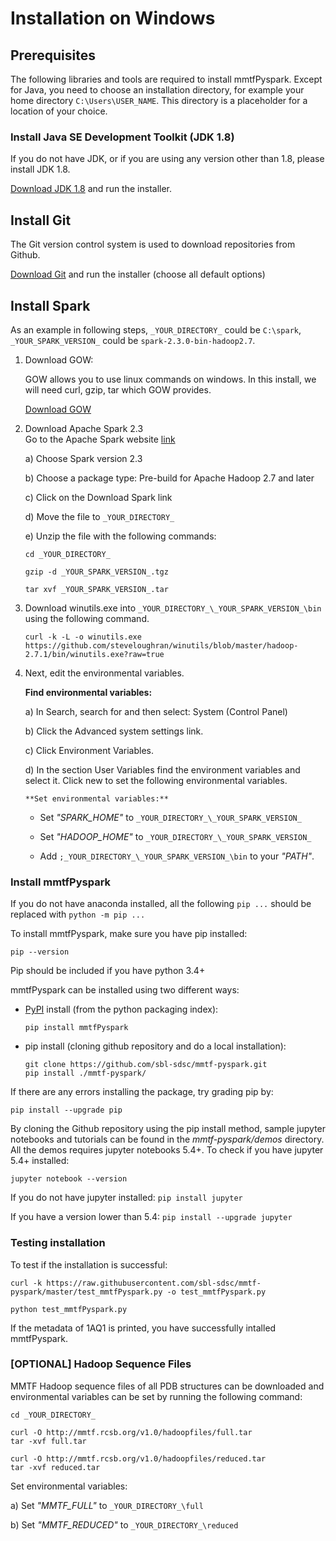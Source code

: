 # Installation on Windows

## Prerequisites
The following libraries and tools are required to install mmtfPyspark. Except for Java, you need to choose an installation directory, for example your home directory `C:\Users\USER_NAME`. This directory is a placeholder for a location of your choice.


### Install Java SE Development Toolkit (JDK 1.8)
If you do not have JDK, or if you are using any version other than 1.8, please install JDK 1.8.

[Download JDK 1.8](http://www.oracle.com/technetwork/java/javase/downloads/jdk8-downloads-2133151.html) and run the installer.


## Install Git
The Git version control system is used to download repositories from Github.

[Download Git](https://github.com/git-for-windows/git/releases/download/v2.16.1.windows.1/Git-2.16.1-64-bit.exe) and run the installer (choose all default options)


## Install Spark

As an example in following steps, `_YOUR_DIRECTORY_` could be `C:\spark`, `_YOUR_SPARK_VERSION_` could be `spark-2.3.0-bin-hadoop2.7`.

1.  Download GOW:

    GOW allows you to use linux commands on windows. In this install, we will need curl, gzip, tar which GOW provides.

    [Download GOW](https://github.com/bmatzelle/gow/releases/download/v0.8.0/Gow-0.8.0.exe)

2. Download Apache Spark 2.3  
    Go to the Apache Spark website [link](http://spark.apache.org/downloads.html)

    a) Choose Spark version 2.3

    b) Choose a package type: Pre-build for Apache Hadoop 2.7 and later

    c) Click on the Download Spark link

    d) Move the file to `_YOUR_DIRECTORY_`

    e) Unzip the file with the following commands:

    ```
    cd _YOUR_DIRECTORY_

    gzip -d _YOUR_SPARK_VERSION_.tgz

    tar xvf _YOUR_SPARK_VERSION_.tar
    ```

3.  Download winutils.exe into `_YOUR_DIRECTORY_\_YOUR_SPARK_VERSION_\bin` using the following command.

    ```
    curl -k -L -o winutils.exe https://github.com/steveloughran/winutils/blob/master/hadoop-2.7.1/bin/winutils.exe?raw=true
    ```

4.  Next, edit the environmental variables.

    **Find environmental variables:**

	a) In Search, search for and then select: System (Control Panel)

	b) Click the Advanced system settings link.

	c) Click Environment Variables.

	d) In the section User Variables find the environment variables and select it. Click new to set the following environmental variables.

        **Set environmental variables:**

	   * Set *"SPARK_HOME"* to `_YOUR_DIRECTORY_\_YOUR_SPARK_VERSION_`

       * Set *"HADOOP_HOME"* to `_YOUR_DIRECTORY_\_YOUR_SPARK_VERSION_`

       * Add `;_YOUR_DIRECTORY_\_YOUR_SPARK_VERSION_\bin` to your *"PATH"*.


### Install mmtfPyspark
If you do not have anaconda installed, all the following `pip ...` should be replaced with `python -m pip ...`

To install mmtfPyspark, make sure you have pip installed:

```
pip --version
```

Pip should be included if you have python 3.4+

mmtfPyspark can be installed using two different ways:
 * [PyPI](https://pypi.org/project/mmtfPyspark/) install (from the python packaging index):

    ```
    pip install mmtfPyspark
    ```

 * pip install (cloning github repository and do a local installation):

    ```
    git clone https://github.com/sbl-sdsc/mmtf-pyspark.git
    pip install ./mmtf-pyspark/
    ```

If there are any errors installing the package, try grading pip by:

```
pip install --upgrade pip    
```

By cloning the Github repository using the pip install method, sample jupyter notebooks and tutorials can be found in the *mmtf-pyspark/demos* directory. All the demos requires jupyter notebooks 5.4+. To check if you have jupyter 5.4+ installed:

```
jupyter notebook --version    
```

If you do not have jupyter installed:
    ```
    pip install jupyter    
    ```

If you have a version lower than 5.4:
    ```
    pip install --upgrade jupyter    
    ```

### Testing installation
To test if the installation is successful:

```
curl -k https://raw.githubusercontent.com/sbl-sdsc/mmtf-pyspark/master/test_mmtfPyspark.py -o test_mmtfPyspark.py

python test_mmtfPyspark.py
```

If the metadata of 1AQ1 is printed, you have successfully intalled mmtfPyspark.


### [OPTIONAL] Hadoop Sequence Files
MMTF Hadoop sequence files of all PDB structures can be downloaded and environmental variables can be set by running the following command:
```
cd _YOUR_DIRECTORY_

curl -O http://mmtf.rcsb.org/v1.0/hadoopfiles/full.tar
tar -xvf full.tar

curl -O http://mmtf.rcsb.org/v1.0/hadoopfiles/reduced.tar
tar -xvf reduced.tar
```

Set environmental variables:

a) Set *"MMTF_FULL"* to `_YOUR_DIRECTORY_\full`

b) Set *"MMTF_REDUCED"* to `_YOUR_DIRECTORY_\reduced`
